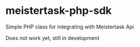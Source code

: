 # meistertask-php-sdk
 Simple PHP class for integrating with Meistertask Api

 Does not work yet, still in development
